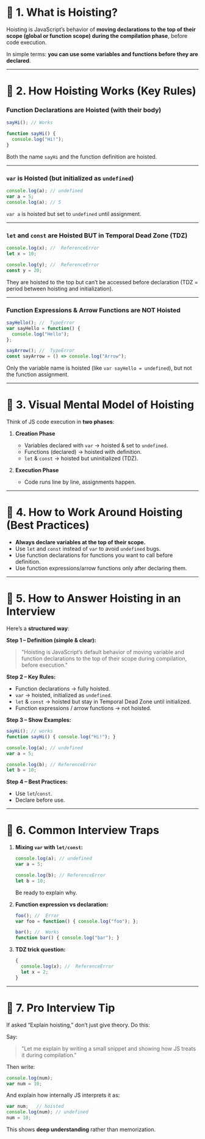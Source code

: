 # 🔹 1. What is Hoisting?

Hoisting is JavaScript’s behavior of **moving declarations to the top of their scope (global or function scope) during the compilation phase**, before code execution.

In simple terms: **you can use some variables and functions before they are declared**.

---

# 🔹 2. How Hoisting Works (Key Rules)

### Function Declarations are Hoisted (with their body)

```js
sayHi(); // Works 

function sayHi() {
  console.log("Hi!");
}
```

Both the name `sayHi` and the function definition are hoisted.

---

### `var` is Hoisted (but initialized as `undefined`)

```js
console.log(a); // undefined
var a = 5;
console.log(a); // 5
```

`var a` is hoisted but set to `undefined` until assignment.

---

###  `let` and `const` are Hoisted BUT in **Temporal Dead Zone (TDZ)**

```js
console.log(x); //  ReferenceError
let x = 10;

console.log(y); //  ReferenceError
const y = 20;
```

They are hoisted to the top but can’t be accessed before declaration (TDZ = period between hoisting and initialization).

---

###  Function Expressions & Arrow Functions are **NOT Hoisted**

```js
sayHello(); //  TypeError
var sayHello = function() {
  console.log("Hello");
};

sayArrow(); //  TypeError
const sayArrow = () => console.log("Arrow");
```

Only the variable name is hoisted (like `var sayHello = undefined`), but not the function assignment.

---

# 🔹 3. Visual Mental Model of Hoisting

Think of JS code execution in **two phases**:

1. **Creation Phase**

   * Variables declared with `var` → hoisted & set to `undefined`.
   * Functions (declared) → hoisted with definition.
   * `let` & `const` → hoisted but uninitialized (TDZ).

2. **Execution Phase**

   * Code runs line by line, assignments happen.

---

# 🔹 4. How to Work Around Hoisting (Best Practices)

*  **Always declare variables at the top of their scope.**
*  Use `let` and `const` instead of `var` to avoid `undefined` bugs.
*  Use function declarations for functions you want to call before definition.
*  Use function expressions/arrow functions only after declaring them.

---

# 🔹 5. How to Answer Hoisting in an Interview

Here’s a **structured way**:

**Step 1 – Definition (simple & clear):**

> "Hoisting is JavaScript’s default behavior of moving variable and function declarations to the top of their scope during compilation, before execution."

**Step 2 – Key Rules:**

* Function declarations → fully hoisted.
* `var` → hoisted, initialized as `undefined`.
* `let` & `const` → hoisted but stay in Temporal Dead Zone until initialized.
* Function expressions / arrow functions → not hoisted.

**Step 3 – Show Examples:**

```js
sayHi(); // works
function sayHi() { console.log("Hi!"); }

console.log(a); // undefined
var a = 5;

console.log(b); // ReferenceError
let b = 10;
```

**Step 4 – Best Practices:**

* Use `let`/`const`.
* Declare before use.

---

# 🔹 6. Common Interview Traps

1. **Mixing `var` with `let/const`:**

   ```js
   console.log(a); // undefined
   var a = 5;

   console.log(b); // ReferenceError
   let b = 10;
   ```

   Be ready to explain why.

2. **Function expression vs declaration:**

   ```js
   foo(); //  Error
   var foo = function() { console.log("foo"); };

   bar(); //  Works
   function bar() { console.log("bar"); }
   ```

3. **TDZ trick question:**

   ```js
   {
     console.log(x); //  ReferenceError
     let x = 2;
   }
   ```

---

# 🔹 7. Pro Interview Tip

If asked “Explain hoisting,” don’t just give theory. Do this:

 Say:

> "Let me explain by writing a small snippet and showing how JS treats it during compilation."

Then write:

```js
console.log(num); 
var num = 10;
```

And explain how internally JS interprets it as:

```js
var num;   // hoisted
console.log(num); // undefined
num = 10;
```

This shows **deep understanding** rather than memorization.


